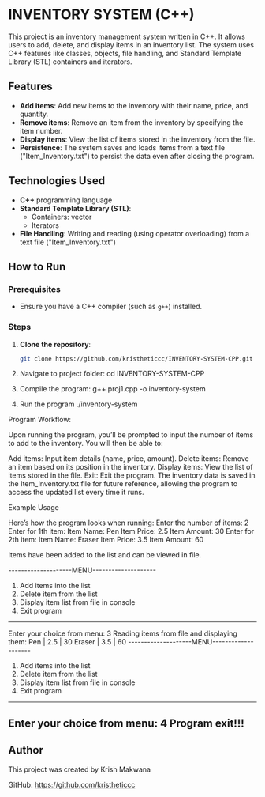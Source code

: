 # INVENTORY SYSTEM (C++)

This project is an inventory management system written in C++. It allows users to add, delete, and display items in an inventory list. The system uses C++ features like classes, objects, file handling, and Standard Template Library (STL) containers and iterators.

## Features

- **Add items**: Add new items to the inventory with their name, price, and quantity.
- **Remove items**: Remove an item from the inventory by specifying the item number.
- **Display items**: View the list of items stored in the inventory from the file.
- **Persistence**: The system saves and loads items from a text file ("Item_Inventory.txt") to persist the data even after closing the program.

## Technologies Used

- **C++** programming language
- **Standard Template Library (STL)**:
  - Containers: vector
  - Iterators
- **File Handling**: Writing and reading (using operator overloading) from a text file ("Item_Inventory.txt")

## How to Run

### Prerequisites

- Ensure you have a C++ compiler (such as `g++`) installed.

### Steps

1. **Clone the repository**:

   ```bash
   git clone https://github.com/kristheticcc/INVENTORY-SYSTEM-CPP.git
2. Navigate to project folder:
   cd INVENTORY-SYSTEM-CPP
3. Compile the program:
   g++ proj1.cpp -o inventory-system
4. Run the program
   ./inventory-system

Program Workflow:

Upon running the program, you’ll be prompted to input the number of items to add to the inventory.
You will then be able to:

Add items: Input item details (name, price, amount).
Delete items: Remove an item based on its position in the inventory.
Display items: View the list of items stored in the file.
Exit: Exit the program.
The inventory data is saved in the Item_Inventory.txt file for future reference, allowing the program to access the updated list every time it runs.

Example Usage

Here’s how the program looks when running:
Enter the number of items: 2
Enter for 1th item:
Item Name: Pen
Item Price: 2.5
Item Amount: 30
Enter for 2th item:
Item Name: Eraser
Item Price: 3.5
Item Amount: 60

Items have been added to the list and can be viewed in file.

--------------------MENU--------------------
1. Add items into the list
2. Delete item from the list
3. Display item list from file in console
4. Exit program
____________________________________________
Enter your choice from menu: 3
Reading items from file and displaying them:
Pen | 2.5 | 30
Eraser | 3.5 | 60
--------------------MENU--------------------
1. Add items into the list
2. Delete item from the list
3. Display item list from file in console
4. Exit program
____________________________________________
Enter your choice from menu: 4
Program exit!!!
---

## Author

This project was created by Krish Makwana

GitHub: https://github.com/kristheticcc

